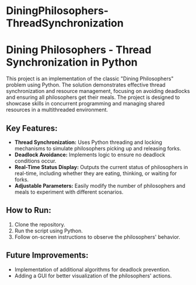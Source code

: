 # DiningPhilosophers-ThreadSynchronization
# Dining Philosophers - Thread Synchronization in Python

This project is an implementation of the classic "Dining Philosophers" problem using Python. The solution demonstrates effective thread synchronization and resource management, focusing on avoiding deadlocks and ensuring all philosophers get their meals. The project is designed to showcase skills in concurrent programming and managing shared resources in a multithreaded environment.

## Key Features:
- **Thread Synchronization:** Uses Python threading and locking mechanisms to simulate philosophers picking up and releasing forks.
- **Deadlock Avoidance:** Implements logic to ensure no deadlock conditions occur.
- **Real-Time Status Display:** Outputs the current status of philosophers in real-time, including whether they are eating, thinking, or waiting for forks.
- **Adjustable Parameters:** Easily modify the number of philosophers and meals to experiment with different scenarios.

## How to Run:
1. Clone the repository.
2. Run the script using Python.
3. Follow on-screen instructions to observe the philosophers' behavior.

## Future Improvements:
- Implementation of additional algorithms for deadlock prevention.
- Adding a GUI for better visualization of the philosophers' actions.
